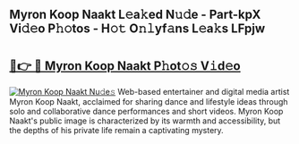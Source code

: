 ## Myron Koop Naakt L𝚎a𝚔ed N𝚞𝚍e - Part-kpX Vi𝚍𝚎o P𝚑𝚘tos - H𝚘𝚝 O𝚗𝚕yf𝚊ns L𝚎a𝚔s LFpjw

# <h2><a href="http://kfcd49n.oniu.top/?m=Myron+Koop+Naakt">🔗👉 🔴 Myron Koop Naakt P𝚑ot𝚘𝚜 V𝚒d𝚎o</a></h2>

[![Myron Koop Naakt Nu𝚍e𝚜](https://i.imgur.com/0qMVB7G.gif)](http://kfcd49n.oniu.top/?m=Myron+Koop+Naakt)
Web-based entertainer and digital media artist Myron Koop Naakt, acclaimed for sharing dance and lifestyle ideas through solo and collaborative dance performances and short videos. Myron Koop Naakt's public image is characterized by its warmth and accessibility, but the depths of his private life remain a captivating mystery.  
